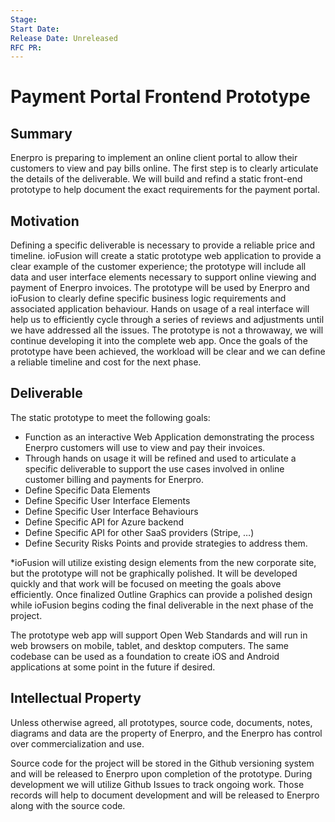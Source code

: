 ```yaml
---
Stage:
Start Date: 
Release Date: Unreleased
RFC PR: 
---
```



# Payment Portal Frontend Prototype

## Summary

Enerpro is preparing to implement an online client portal to allow their customers to view and pay bills online.  The first step is to clearly articulate the details of the deliverable.  We will build and refind a static front-end prototype to help document the exact requirements for the payment portal.


## Motivation

Defining a specific deliverable is necessary to provide a reliable price and timeline.  ioFusion will create a static prototype web application to provide a clear example of the customer experience; the prototype will include all data and user interface elements necessary to support online viewing and payment of Enerpro invoices.  The prototype will be used by Enerpro and ioFusion to clearly define specific business logic requirements and associated application behaviour.  Hands on usage of a real interface will help us to efficiently cycle through a series of reviews and adjustments until we have addressed all the issues.  The prototype is not a throwaway, we will continue developing it into the complete web app.  Once the goals of the prototype have been achieved, the workload will be clear and we can define a reliable timeline and cost for the next phase.

## Deliverable

The static prototype to meet the following goals:
- Function as an interactive Web Application demonstrating the process Enerpro customers will use to view and pay their invoices.
- Through hands on usage it will be refined and used to articulate a specific deliverable to support the use cases involved in online customer billing and payments for Enerpro.
- Define Specific Data Elements
- Define Specific User Interface Elements
- Define Specific User Interface Behaviours
- Define Specific API for Azure backend
- Define Specific API for other SaaS providers (Stripe, …)
- Define Security Risks Points and provide strategies to address them.

*ioFusion will utilize existing design elements from the new corporate site, but the prototype will not be graphically polished.  It will be developed quickly and that work will be focused on meeting the goals above efficiently.  Once finalized Outline Graphics can provide a polished design while ioFusion begins coding the final deliverable in the next phase of the project.

The prototype web app will support Open Web Standards and will run in web browsers on mobile, tablet, and desktop computers.  The same codebase can be used as a foundation to create iOS and Android applications at some point in the future if desired.

## Intellectual Property
Unless otherwise agreed, all prototypes, source code, documents, notes, diagrams and data are the property of Enerpro, and the Enerpro has control over commercialization and use. 

Source code for the project will be stored in the Github versioning system and will be released to Enerpro upon completion of the prototype.  During development we will utilize Github Issues to track ongoing work.  Those records will help to document development and will be released to Enerpro along with the source code.
